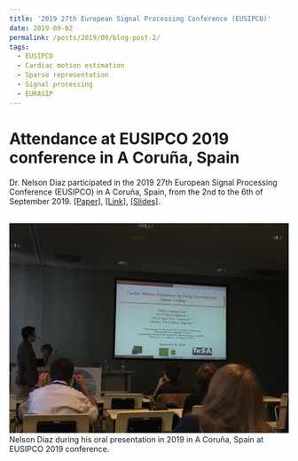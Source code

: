 ```yaml
---
title: '2019 27th European Signal Processing Conference (EUSIPCO)'
date: 2019-09-02
permalink: /posts/2019/09/blog-post-2/
tags:
  - EUSIPCO
  - Cardiac motion estimation
  - Sparse representation
  - Signal processing
  - EURASIP
---
```


Attendance at EUSIPCO 2019 conference in A Coruña, Spain
======

Dr. Nelson Diaz participated in the 2019 27th European Signal Processing Conference (EUSIPCO) in A Coruña, Spain, from the 2nd to the 6th of September 2019. [[Paper]](https://nelson10.github.io/files/Conference07.pdf), [[Link]](https://ieeexplore.ieee.org/abstract/document/8903163), [[Slides]](https://nelson10.github.io/files/slides07.pdf).

<br/><img src='/images/eusipco2019.png'>
Nelson Diaz during his oral presentation in 2019 in A Coruña, Spain at EUSIPCO 2019 conference.





